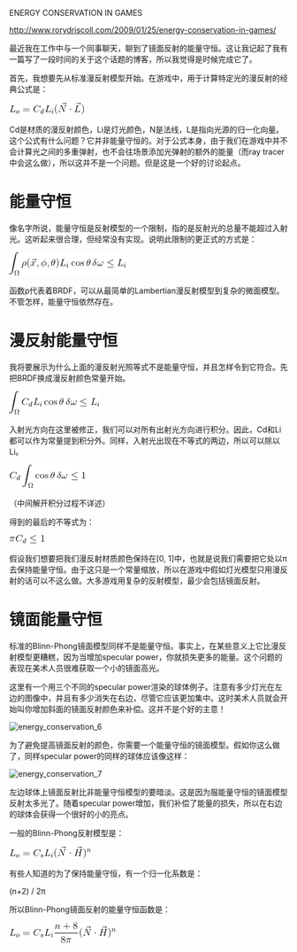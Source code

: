 ENERGY CONSERVATION IN GAMES

http://www.rorydriscoll.com/2009/01/25/energy-conservation-in-games/

最近我在工作中与一个同事聊天，聊到了镜面反射的能量守恒。这让我记起了我有一篇写了一段时间的关于这个话题的博客，所以我觉得是时候完成它了。

首先，我想要先从标准漫反射模型开始。在游戏中，用于计算特定光的漫反射的经典公式是：

![energy_conservation_1](https://github.com/Tangoyzx/LearnOpenGL/blob/master/docs/imgs/EnergyConservation_1.png)

Cd是材质的漫反射颜色，Li是灯光颜色，N是法线，L是指向光源的归一化向量。这个公式有什么问题？它并非能量守恒的。对于公式本身，由于我们在游戏中并不会计算光之间的多重弹射，也不会往场景添加光弹射的额外的能量（而ray tracer中会这么做），所以这并不是一个问题。但是这是一个好的讨论起点。

# 能量守恒

像名字所说，能量守恒是反射模型的一个限制，指的是反射光的总量不能超过入射光。这听起来很合理，但经常没有实现。说明此限制的更正式的方式是：

![energy_conservation_2](https://github.com/Tangoyzx/LearnOpenGL/blob/master/docs/imgs/EnergyConservation_2.png)

函数ρ代表着BRDF，可以从最简单的Lambertian漫反射模型到复杂的微面模型。不管怎样，能量守恒依然存在。

# 漫反射能量守恒

我将要展示为什么上面的漫反射光照等式不是能量守恒，并且怎样令到它符合。先把BRDF换成漫反射颜色常量开始。

![energy_conservation_3](https://github.com/Tangoyzx/LearnOpenGL/blob/master/docs/imgs/EnergyConservation_3.png)

入射光方向在这里被修正，我们可以对所有出射光方向进行积分。因此，Cd和Li都可以作为常量提到积分外。同样，入射光出现在不等式的两边，所以可以除以Li。

![energy_conservation_4](https://github.com/Tangoyzx/LearnOpenGL/blob/master/docs/imgs/EnergyConservation_4.png)

（中间解开积分过程不详述）

得到的最后的不等式为：

![energy_conservation_5](https://github.com/Tangoyzx/LearnOpenGL/blob/master/docs/imgs/EnergyConservation_5.png)

假设我们想要把我们漫反射材质颜色保持在[0, 1]中，也就是说我们需要把它处以π去保持能量守恒。由于这只是一个常量缩放，所以在游戏中假如灯光模型只用漫反射的话可以不这么做。大多游戏用复杂的反射模型，最少会包括镜面反射。

# 镜面能量守恒

标准的Blinn-Phong镜面模型同样不是能量守恒。事实上，在某些意义上它比漫反射模型更糟糕，因为当增加specular power，你就损失更多的能量。这个问题的表现在美术人员很难获取一个小的镜面高光。

这里有一个用三个不同的specular power渲染的球体例子。注意有多少灯光在左边的图像中，并且有多少消失在右边，尽管它应该更加集中。这时美术人员就会开始叫你增加斜面的镜面反射颜色来补偿。这并不是个好的主意！

![energy_conservation_6](http://www.rorydriscoll.com/wp-content/uploads/2009/01/nonenergyconserving.png)

为了避免提高镜面反射的颜色，你需要一个能量守恒的镜面模型。假如你这么做了，同样specular power的同样的球体应该像这样：


![energy_conservation_7](http://www.rorydriscoll.com/wp-content/uploads/2009/01/energyconserving.png)

左边球体上镜面反射比非能量守恒模型的要暗淡。这是因为服能量守恒的镜面模型反射太多光了。随着specular power增加，我们补偿了能量的损失，所以在右边的球体会获得一个很好的小的亮点。

一般的Blinn-Phong反射模型是：

![energy_conservation_8](https://github.com/Tangoyzx/LearnOpenGL/blob/master/docs/imgs/EnergyConservation_6.png)

有些人知道的为了保持能量守恒，有一个归一化系数是：

(n+2) / 2π

所以Blinn-Phong镜面反射的能量守恒函数是：

![energy_conservation_9](https://github.com/Tangoyzx/LearnOpenGL/blob/master/docs/imgs/EnergyConservation_7.png)